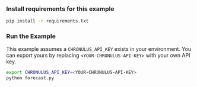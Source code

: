

### Install requirements for this example

```bash
pip install -r requirements.txt
```

### Run the Example

This example assumes a `CHRONULUS_API_KEY` exists in your environment. You can export yours by replacing `<YOUR-CHRONULUS-API-KEY>` with your own API key.

```bash 
export CHRONULUS_API_KEY=<YOUR-CHRONULUS-API-KEY>
python forecast.py
```